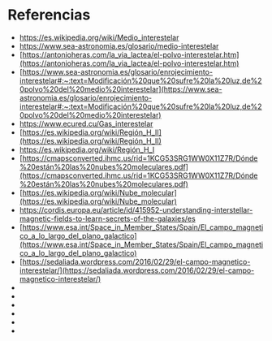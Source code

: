 # Referencias

- [https://es.wikipedia.org/wiki/Medio_interestelar ](https://es.wikipedia.org/wiki/Medio_interestelar)
- [https://www.sea-astronomia.es/glosario/medio-interestelar ](https://www.sea-astronomia.es/glosario/medio-interestelar )
- [https://antonioheras.com/la_via_lactea/el-polvo-interestelar.htm](https://antonioheras.com/la_via_lactea/el-polvo-interestelar.htm)
- [https://www.sea-astronomia.es/glosario/enrojecimiento-interestelar#:~:text=Modificación%20que%20sufre%20la%20luz,de%20polvo%20del%20medio%20interestelar](https://www.sea-astronomia.es/glosario/enrojecimiento-interestelar#:~:text=Modificación%20que%20sufre%20la%20luz,de%20polvo%20del%20medio%20interestelar)
- [https://www.ecured.cu/Gas_interestelar ](https://www.ecured.cu/Gas_interestelar )
- [https://es.wikipedia.org/wiki/Región_H_II](https://es.wikipedia.org/wiki/Región_H_II)
- [https://es.wikipedia.org/wiki/Región_H_I ](https://es.wikipedia.org/wiki/Región_H_I )
- [https://cmapsconverted.ihmc.us/rid=1KCG53SRG1WW0X11Z7R/Dónde%20están%20las%20nubes%20moleculares.pdf](https://cmapsconverted.ihmc.us/rid=1KCG53SRG1WW0X11Z7R/Dónde%20están%20las%20nubes%20moleculares.pdf)
- [https://es.wikipedia.org/wiki/Nube_molecular](https://es.wikipedia.org/wiki/Nube_molecular)
- [https://cordis.europa.eu/article/id/415952-understanding-interstellar-magnetic-fields-to-learn-secrets-of-the-galaxies/es ](https://cordis.europa.eu/article/id/415952-understanding-interstellar-magnetic-fields-to-learn-secrets-of-the-galaxies/es )
- [https://www.esa.int/Space_in_Member_States/Spain/El_campo_magnetico_a_lo_largo_del_plano_galactico](https://www.esa.int/Space_in_Member_States/Spain/El_campo_magnetico_a_lo_largo_del_plano_galactico)
- [https://sedaliada.wordpress.com/2016/02/29/el-campo-magnetico-interestelar/](https://sedaliada.wordpress.com/2016/02/29/el-campo-magnetico-interestelar/)
- []()
- []()
- []()
- []()
- []()
- []()
